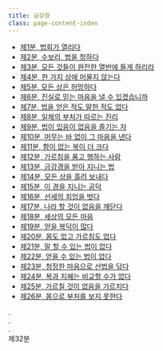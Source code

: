 ```yaml
---
title: 금강경
class: page-content-index
---
```


- [제1분, 법회가 열리다](01)
- [제2분, 수보리, 법을 청하다](02)
- [제3분, 모든 것들이 완전한 열반에 들게 하리라](03)
- [제4분, 한 가지 상에 머물지 않는다](04)
- [제5분, 모든 상은 허망하다](05)
- [제6분, 진실로 믿는 마음을 낼 수 있겠습니까](06)
- [제7분, 법을 얻은 적도 말한 적도 없다](07)
- [제8분, 일체의 부처가 따르는 진리](08)
- [제9분, 법이 있음이 없음을 즐기는 자](09)
- [제10분, 머무는 바 없이 그 마음을 낸다](10)
- [제11분, 함이 없는 복이 더 크다](11)
- [제12분, 가르침을 품고 행하는 사람](12)
- [제13분, 금강경을 받아 지니는 법](13)
- [제14분, 모든 상을 흘려 보내다](14)
- [제15분, 이 경을 지니는 공덕](15)
- [제16분, 선세의 죄업을 벗다](16)
- [제17분, 나라 할 것이 없음을 깨닫다](17)
- [제18분, 세상의 모든 마음](18)
- [제19분, 얻을 복덕이 많다](19)
- [제20분, 몸도 없고 가르침도 없다](20)
- [제21분, 말 할 수 있는 법이 없다](21)
- [제22분, 얻을 수 있는 법이 없다](22)
- [제23분, 청정한 마음으로 선법을 닦다](23)
- [제24분, 복과 지혜는 비교할 수가 없다](24)
- [제25분, 가르칠 것이 없음을 가르치다](25)
- [제26분, 몸으로 부처를 보지 못한다](26)

.  
.  
.  
제32분